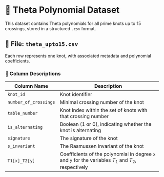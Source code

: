 # 🧮 Theta Polynomial Dataset

This dataset contains Theta polynomials for all prime knots up to 15 crossings, stored in a structured `.csv` format.

## 📄 File: `theta_upto15.csv`

Each row represents one knot, with associated metadata and polynomial coefficients.

### 🔢 Column Descriptions

| Column Name           | Description                                                                 |
|------------------------|-----------------------------------------------------------------------------|
| `knot_id`              | Knot identifier   |
| `number_of_crossings` | Minimal crossing number of the knot                                         |
| `table_number`         | Knot index within the set of knots with that crossing number               |
| `is_alternating`       | Boolean (1 or 0), indicating whether the knot is alternating                |
| `signature`            | The signature of the knot                                                   |
| `s_invariant`            | The Rasmussen invariant of the knot                                                |
| `T1[x]_T2[y]`             | Coefficients of the polynomial in degree `x` and `y` for the variables $T_1$ and $T_2$, respectively |

